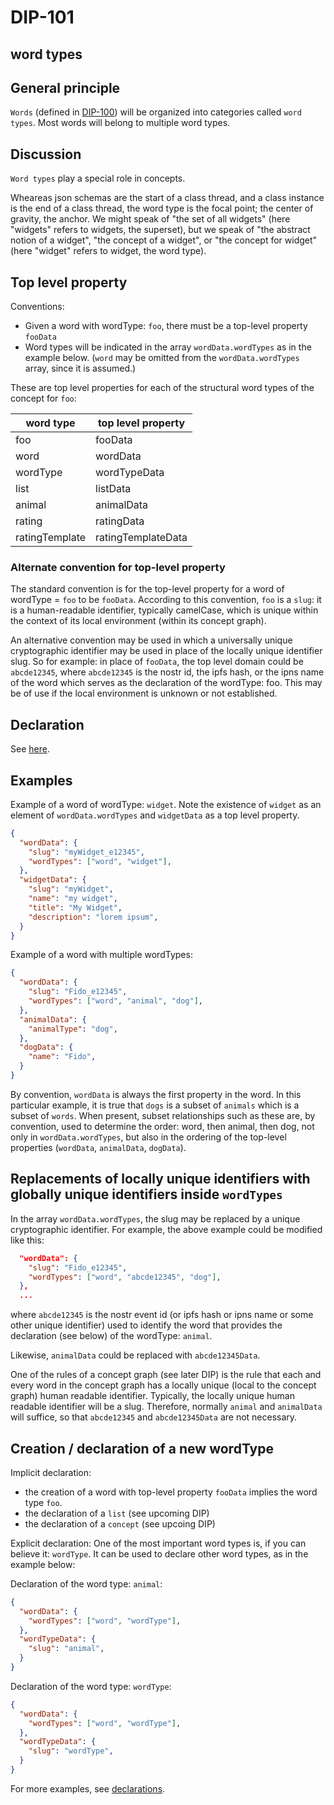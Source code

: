 DIP-101
======

word types
------------------------------

## General principle

`Words` (defined in [DIP-100](100.md)) will be organized into categories called `word types`. Most words will belong to multiple word types.

## Discussion

`Word types` play a special role in concepts. 

Wheareas json schemas are the start of a class thread, and a class instance is the end of a class thread, the word type is the focal point; the center of gravity, the anchor. We might speak of "the set of all widgets" (here "widgets" refers to widgets, the superset), but we speak of "the abstract notion of a widget", "the concept of a widget", or "the concept for widget" (here "widget" refers to widget, the word type).

## Top level property

Conventions:

- Given a word with wordType: `foo`, there must be a top-level property `fooData`
- Word types will be indicated in the array `wordData.wordTypes` as in the example below. (`word` may be omitted from the `wordData.wordTypes` array, since it is assumed.)

These are top level properties for each of the structural word types of the concept for `foo`:

| word type | top level property |
| ----- | ----- |
| foo | fooData |
| word | wordData |
| wordType | wordTypeData |
| list | listData |
| animal | animalData |
| rating | ratingData |
| ratingTemplate | ratingTemplateData |

### Alternate convention for top-level property

The standard convention is for the top-level property for a word of wordType = `foo` to be `fooData`. According to this convention, `foo` is a `slug`: it is a human-readable identifier, typically camelCase, which is unique within the context of its local environment (within its concept graph).

An alternative convention may be used in which a universally unique cryptographic identifier may be used in place of the locally unique identifier slug. So for example: in place of `fooData`, the top level domain could be `abcde12345`, where `abcde12345` is the nostr id, the ipfs hash, or the ipns name of the word which serves as the declaration of the wordType: foo. This may be of use if the local environment is unknown or not established. 

## Declaration

See [here](declarations/wordType.md).

## Examples

Example of a word of wordType: `widget`. Note the existence of `widget` as an element of `wordData.wordTypes` and `widgetData` as a top level property.

```json
{
  "wordData": {
    "slug": "myWidget_e12345",
    "wordTypes": ["word", "widget"],
  },
  "widgetData": {
    "slug": "myWidget",
    "name": "my widget",
    "title": "My Widget",
    "description": "lorem ipsum",
  }
}
```

Example of a word with multiple wordTypes:

```json
{
  "wordData": {
    "slug": "Fido_e12345",
    "wordTypes": ["word", "animal", "dog"],
  },
  "animalData": {
    "animalType": "dog",
  },
  "dogData": {
    "name": "Fido",
  }
}
```
By convention, `wordData` is always the first property in the word. In this particular example, it is true that `dogs` is a subset of `animals` which is a subset of `words`. When present, subset relationships such as these are, by convention, used to determine the order: word, then animal, then dog, not only in `wordData.wordTypes`, but also in the ordering of the top-level properties (`wordData`, `animalData`, `dogData`). 

## Replacements of locally unique identifiers with globally unique identifiers inside `wordTypes`

In the array `wordData.wordTypes`, the slug may be replaced by a unique cryptographic identifier. For example, the above example could be modified like this:

```json
  "wordData": {
    "slug": "Fido_e12345",
    "wordTypes": ["word", "abcde12345", "dog"],
  },
  ...
```

where `abcde12345` is the nostr event id (or ipfs hash or ipns name or some other unique identifier) used to identify the word that provides the declaration (see below) of the wordType: `animal`.

Likewise, `animalData` could be replaced with `abcde12345Data`.

One of the rules of a concept graph (see later DIP) is the rule that each and every word in the concept graph has a locally unique (local to the concept graph) human readable identifier. Typically, the locally unique human readable identifier will be a slug. Therefore, normally `animal` and `animalData` will suffice, so that `abcde12345` and `abcde12345Data` are not necessary.

## Creation / declaration of a new wordType

Implicit declaration:
- the creation of a word with top-level property `fooData` implies the word type `foo`.
- the declaration of a `list` (see upcoming DIP)
- the declaration of a `concept` (see upcoing DIP)

Explicit declaration:
One of the most important word types is, if you can believe it: `wordType`. It can be used to declare other word types, as in the example below:

Declaration of the word type: `animal`:

```json
{
  "wordData": {
    "wordTypes": ["word", "wordType"],
  },
  "wordTypeData": {
    "slug": "animal",
  }
}
```

Declaration of the word type: `wordType`:

```json
{
  "wordData": {
    "wordTypes": ["word", "wordType"],
  },
  "wordTypeData": {
    "slug": "wordType",
  }
}
```

For more examples, see [declarations](declarations).


